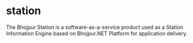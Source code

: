 # station
The Bhojpur Station is a software-as-a-service product used as a Station Information Engine based on Bhojpur.NET Platform for application delivery.
